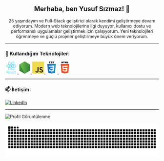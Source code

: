 <h2 align="center">Merhaba, ben Yusuf Sızmaz! 👋</h2>

<p align="center">
  25 yaşındayım ve Full-Stack geliştirici olarak kendimi geliştirmeye devam ediyorum. Modern web teknolojilerine ilgi duyuyor, kullanıcı dostu ve performanslı uygulamalar geliştirmek için çalışıyorum. Yeni teknolojileri öğrenmeye ve güçlü projeler geliştirmeye büyük önem veriyorum.
</p>

---

<h3 align="left">🚀 Kullandığım Teknolojiler:</h3>
<p align="left">
  <a href="https://reactjs.org/" target="_blank" rel="noreferrer"> <img src="https://raw.githubusercontent.com/devicons/devicon/master/icons/react/react-original-wordmark.svg" alt="React" width="40" height="40"/> </a>
  <a href="https://nodejs.org/" target="_blank" rel="noreferrer"> <img src="https://raw.githubusercontent.com/devicons/devicon/master/icons/nodejs/nodejs-original.svg" alt="Node.js" width="40" height="40"/> </a>
  <a href="https://developer.mozilla.org/en-US/docs/Web/JavaScript" target="_blank" rel="noreferrer"> <img src="https://raw.githubusercontent.com/devicons/devicon/master/icons/javascript/javascript-original.svg" alt="JavaScript" width="40" height="40"/> </a>
  <a href="https://www.w3schools.com/css/" target="_blank" rel="noreferrer"> <img src="https://raw.githubusercontent.com/devicons/devicon/master/icons/css3/css3-original-wordmark.svg" alt="CSS3" width="40" height="40"/> </a>
  <a href="https://www.w3.org/html/" target="_blank" rel="noreferrer"> <img src="https://raw.githubusercontent.com/devicons/devicon/master/icons/html5/html5-original-wordmark.svg" alt="HTML5" width="40" height="40"/> </a>
</p>

---

<h3 align="left">📫 İletişim:</h3>
<p align="left">
  <a href="https://linkedin.com/in/yusufsizmaz" target="_blank"> <img align="center" src="https://raw.githubusercontent.com/rahuldkjain/github-profile-readme-generator/master/src/images/icons/Social/linked-in-alt.svg" alt="LinkedIn" height="30" width="40" /> </a>
</p>

---

<p align="left"> <img src="https://komarev.com/ghpvc/?username=yusufsizmaz&label=Profil%20G%C3%B6r%C3%BCnt%C3%BClenme&color=0e75b6&style=flat" alt="Profil Görüntülenme" /> </p>

<picture>
  <source media="(prefers-color-scheme: dark)" srcset="https://raw.githubusercontent.com/YusufSizmaz/YusufSizmaz/output/github-contribution-grid-snake-dark.svg">
  <source media="(prefers-color-scheme: light)" srcset="https://raw.githubusercontent.com/YusufSizmaz/YusufSizmaz/output/github-contribution-grid-snake.svg">
  <img alt="GitHub Contribution Grid Snake Animation" src="https://raw.githubusercontent.com/YusufSizmaz/YusufSizmaz/output/github-contribution-grid-snake.svg">
</picture>
